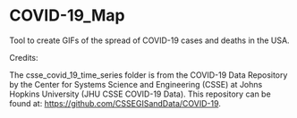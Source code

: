 # COVID-19_Map
Tool to create GIFs of the spread of COVID-19 cases and deaths in the USA.

Credits:

The csse_covid_19_time_series folder is from the COVID-19 Data Repository by the Center for Systems Science and Engineering (CSSE) at Johns Hopkins University (JHU CSSE COVID-19 Data). This repository can be found at: https://github.com/CSSEGISandData/COVID-19.

